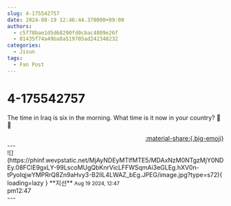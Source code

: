 ```yaml
---
slug: 4-175542757
date: 2024-08-19 12:46:44.370000+09:00
authors:
  - c5f70bae1d5d68290fd0cbac4889e26f
  - 01435f74a49ba8a519705ad242348232
categories:
  - Jisun
tags:
  - Fan Post
---
```


# 4-175542757

<div class="post-container" markdown="1">
<div class="content-container md-sidebar__scrollwrap" markdown="1">

The time in Iraq is six in the morning. What time is it now in your country? 🌷🌷

</div>
</div>

<div style="text-align: right;" markdown="1">
<a href="https://weverse.io/fromis9/fanpost/4-175542757" style="text-align: right;">:material-share:{.big-emoji}</a>
</div>
---

<div class="comments-container md-sidebar__scrollwrap" markdown="1">
<div class="comment" markdown="1">
<div class='id-container' markdown="1">
![](https://phinf.wevpstatic.net/MjAyNDEyMTlfMTE5/MDAxNzM0NTgzMjY0NDEy.08FClE9gxLY-99LscoMUgQbKnrVicLFFWSqmAi3eGLEg.hXV0n-tPyoIqjwYMPRrQ8Zn9aHvy3-B2llL4LWAZ_bEg.JPEG/image.jpg?type=s72){ loading=lazy }
**<span class="artist">지선</span>** <small>Aug 19 2024, 12:47</small><br>
</div>
<div class='comment-body' markdown="1">
pm12:47 
</div>
</div>
</div>
---
